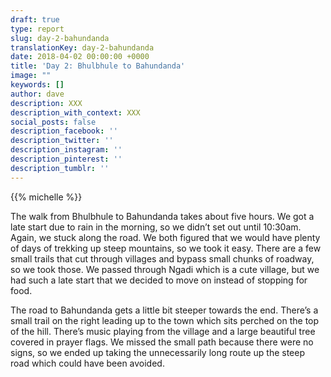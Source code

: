 ```yaml
---
draft: true
type: report
slug: day-2-bahundanda
translationKey: day-2-bahundanda
date: 2018-04-02 00:00:00 +0000
title: 'Day 2: Bhulbhule to Bahundanda'
image: ""
keywords: []
author: dave
description: XXX
description_with_context: XXX
social_posts: false
description_facebook: ''
description_twitter: ''
description_instagram: ''
description_pinterest: ''
description_tumblr: ''
---
```


{{% michelle %}}

The walk from Bhulbhule to Bahundanda takes about five hours. We got a late start due to rain in the morning, so we didn’t set out until 10:30am. Again, we stuck along the road. We both figured that we would have plenty of days of trekking up steep mountains, so we took it easy. There are a few small trails that cut through villages and bypass small chunks of roadway, so we took those. We passed through Ngadi which is a cute village, but we had such a late start that we decided to move on instead of stopping for food.

The road to Bahundanda gets a little bit steeper towards the end. There’s a small trail on the right leading up to the town which sits perched on the top of the hill. There’s music playing from the village and a large beautiful tree covered in prayer flags. We missed the small path because there were no signs, so we ended up taking the unnecessarily long route up the steep road which could have been avoided.
